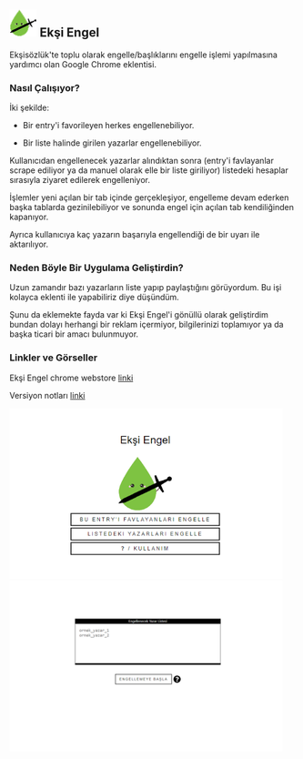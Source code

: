 <div float="left">
<h2><img src="assets/img/eksiengel48.png" width="48" height="48"> Ekşi Engel</h2>
</div>
Ekşisözlük'te toplu olarak engelle/başlıklarını engelle işlemi yapılmasına yardımcı olan Google Chrome eklentisi.

<h3>Nasıl Çalışıyor?</h3>
İki şekilde:

- Bir entry'i favorileyen herkes engellenebiliyor.

- Bir liste halinde girilen yazarlar engellenebiliyor.

Kullanıcıdan engellenecek yazarlar alındıktan sonra (entry'i favlayanlar scrape ediliyor ya da manuel olarak elle bir liste giriliyor) listedeki hesaplar sırasıyla ziyaret edilerek engelleniyor. 

İşlemler yeni açılan bir tab içinde gerçekleşiyor, engelleme devam ederken başka tablarda gezinilebiliyor ve sonunda engel için açılan tab kendiliğinden kapanıyor. 

Ayrıca kullanıcıya kaç yazarın başarıyla engellendiği de bir uyarı ile aktarılıyor.

<h3>Neden Böyle Bir Uygulama Geliştirdin?</h3>

Uzun zamandır bazı yazarların liste yapıp paylaştığını görüyordum. Bu işi kolayca eklenti ile yapabiliriz diye düşündüm.

Şunu da eklemekte fayda var ki Ekşi Engel'i gönüllü olarak geliştirdim bundan dolayı herhangi bir reklam içermiyor, bilgilerinizi toplamıyor ya da başka ticari bir amacı bulunmuyor.

<h3>Linkler ve Görseller</h3>

Ekşi Engel chrome webstore [linki](https://chrome.google.com/webstore/detail/ek%C5%9Fi-engel/cpfbfacaggnedffhdgdgmhkobijckkha)

Versiyon notları [linki](https://h-enes-simsek.github.io/EksiEngel/versionnotes.html)  

<div float="left">
<img src="publish/ss/popup.png" width="480" height="300">
<img src="publish/ss/authorListPage.png" width="480" height="300">
</div>
